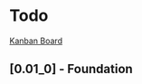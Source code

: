 
# Todo

[Kanban Board](https://mire-latency-94e.notion.site/Anbray-1341e1ee739e4691900c13f524b4d48c)

## [0.01_0] - Foundation

